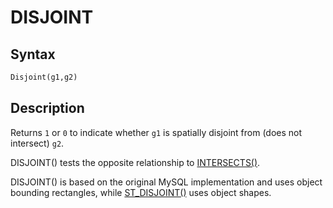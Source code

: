 # DISJOINT

## Syntax

```sql
Disjoint(g1,g2)
```

## Description

Returns `1` or `0` to indicate whether `g1` is spatially disjoint from
(does not intersect) `g2`.

DISJOINT() tests the opposite relationship to [INTERSECTS()](/sql-statements-structure/geographic-geometric-features/geometry-relations/intersects/).

DISJOINT() is based on the original MySQL implementation and uses object bounding rectangles, while [ST_DISJOINT()](/sql-statements-structure/geographic-geometric-features/geometry-relations/st_disjoint/) uses object shapes.